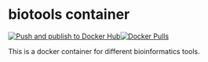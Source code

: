 # biotools container #

[![Push and publish to Docker Hub](https://github.com/wckdouglas/bio-tools/actions/workflows/docker.yml/badge.svg)](https://github.com/wckdouglas/bio-tools/actions/workflows/docker.yml)[![Docker Pulls](https://img.shields.io/docker/pulls/wckdouglas/bio-tools)](https://hub.docker.com/repository/docker/wckdouglas/bio-tools)

This is a docker container for different bioinformatics tools.
